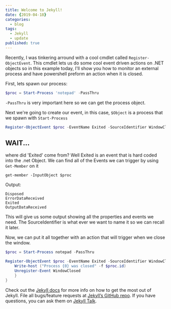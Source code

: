 ```yaml
---
title: Welcome to Jekyll!
date: {2019-04-18}
categories:
  - blog
tags:
  - Jekyll
  - update
published: true
---
```


Recently, I was tinkering arround with a cool cmdlet called `Register-ObjectEvent`. This cmdlet lets us do some cool event driven actions on .NET objects so in this example today, I'll show you how to monitor an external process and have powershell preform an action when it is closed.

First, lets spawn our process:
```powershell
$proc = Start-Process 'notepad' -PassThru
```

`-PassThru` is very important here so we can get the process object.


Next we're going to create our event, in this case, `$Object` is a process that we spawn with `Start-Process`

```powershell
Register-ObjectEvent $proc -EventName Exited -SourceIdentifier WindowClosed
```
## WAIT...
where did 'Exited' come from? Well Exited is an event that is hard coded into the .net Object.
We can find all of the Events we can trigger by using `Get-Member` on it

`get-member -InputObject $proc`

Output:
```
Disposed
ErrorDataReceived
Exited
OutputDataReceived
```

This will give us some output showing all the properties and events we need.
The SourceIdentifier is what ever we want to name it so we can recall it later.

Now, we can put it all together with an action that will trigger when we close the window.

```powershell
$proc = Start-Process notepad -PassThru

Register-ObjectEvent $proc -EventName Exited -SourceIdentifier WindowClosed -Action {
    Write-host ("Process {0} was closed" -f $proc.id)
    Unregister-Event WindowClosed
	}
}
```

Check out the [Jekyll docs][jekyll-docs] for more info on how to get the most out of Jekyll. File all bugs/feature requests at [Jekyll’s GitHub repo][jekyll-gh]. If you have questions, you can ask them on [Jekyll Talk][jekyll-talk].

[jekyll-docs]: https://jekyllrb.com/docs/home
[jekyll-gh]:   https://github.com/jekyll/jekyll
[jekyll-talk]: https://talk.jekyllrb.com/

